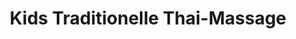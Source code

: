 ---
title: "Kids Traditionelle Thai-Massage"
url: /bochum/kids-traditionelle-thai-massage/
shop: Massage
---